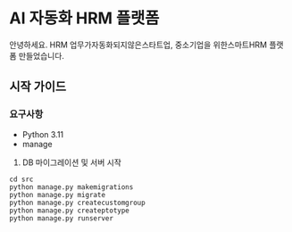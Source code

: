 # AI 자동화 HRM 플랫폼 
안녕하세요. HRM 업무가자동화되지않은스타트업, 중소기업을 위한스마트HRM 플랫폼 만들었습니다. 






## 시작 가이드

### 요구사항
* Python 3.11
* manage

1. DB 마이그레이션 및 서버 시작
```
cd src
python manage.py makemigrations
python manage.py migrate
python manage.py createcustomgroup
python manage.py createptotype
python manage.py runserver
```

